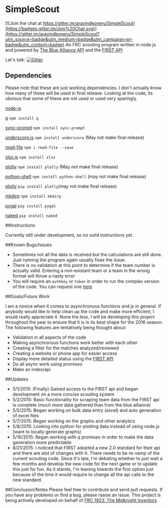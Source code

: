 # SimpleScout

[![Join the chat at https://gitter.im/aravindkoneru/SimpleScout](https://badges.gitter.im/Join%20Chat.svg)](https://gitter.im/aravindkoneru/SimpleScout?utm_source=badge&utm_medium=badge&utm_campaign=pr-badge&utm_content=badge)
An FRC scouting program written in node.js and powered by [The Blue Alliance API](http://www.thebluealliance.com/apidocs) and the [FIRST API](http://docs.frcevents.apiary.io/)

Let's talk:  [![Gitter](https://badges.gitter.im/Join%20Chat.svg)](https://gitter.im/aravindkoneru/SimpleScout?utm_source=badge&utm_medium=badge&utm_campaign=pr-badge)

## Dependencies

Please note that these are just working dependencies. I don't actually know how many of these will be used in final release.
Looking at the code, its obvious that some of these are not used or used very sparingly.

[node-js](https://nodejs.org/download/)

[q](https://www.npmjs.com/package/q) `npm install q`

[sync-prompt](https://www.npmjs.com/package/sync-prompt) `npm install sync-prompt`

[underscore.js](http://underscorejs.org/) `npm install underscore` (May not make final release)

[read-file](https://www.npmjs.com/package/read-file) `npm i read-file --save`

[xlsx.js](https://www.npmjs.com/package/xlsx) `npm install xlsx`

[plotly](https://plot.ly/feed/) `npm install plotly` (May not make final release)

[python-shell](https://www.npmjs.com/package/python-shell#running-a-python-script-with-arguments-and-options) `npm install python-shell` (may not make final release)

[plotly](https://plot.ly/python/getting-started/) `pip install plotly`(may not make final release)

[mkdirp](https://www.npmjs.com/package/mkdirp) `npm install mkdirp`

[pygal](http://pygal.org/download/) `pip install pygal`

[naked](https://pypi.python.org/pypi/Naked) `pip install naked`

##Instructions

Currently still under development, so no solid instructions yet.

##Known Bugs/Issues

* Sometimes not all the data is received but the calculations are still done. Just running the program again usually fixes the
issue.
* There is no validation at this point to determine if the team number is actually valid. Entering a non-existant team or
a team in the wrong format will throw a nasty error
* You will require an `authkey` or `token` in order to run the complex version of the code. You can request one [here](https://usfirst.collab.net/sf/sfmain/do/viewProject/projects.first_community_developers?_message=1429471256751)

##Goals/Future Work

I am a novice when it comes to asynchronous functions and js in general. If anybody would like to help clean up the code and make
more efficient, I would really appreciate it. None the less, I will be developing this project throughout the year to ensure that
it is in its best shape for the 2016 season. The following features are tentatively being thought about:

* Validation in all aspects of the code
* Making asynchronous functions work better with each other
* Creating a filter for the matches analyzed/reviewed
* Creating a website or phone app for easier access
* Display more detailed status using the [FIRST API](http://docs.frcevents.apiary.io/)
* Do all async work using promises
* Make an index/api

##Updates

* 5/1/2015: (Finally) Gained access to the FIRST api and began development on a more concise scouting system
* 5/2/2015: Basic functionality for scraping team data from the FIRST api is complete (much more data gathered than from the blue alliance)
* 5/5/2015: Began working on bulk data entry (excel) and auto generation of excel files
* 5/7/2015: Began working on the graphs and other analytics
* 5/8/2015: Looking into python for plotting data instead of using node.js (want to locally generate graphs)
* 5/16/2015: Began working with q promises in order to make the data generation more predictable
* 8/21/2015: I noticed that FIRST adopted a new 2.0 standard for their api and
  there are alot of changes with it. There needs to be re-vamp of the current
scouting code. Since it's late, I'm debating whether to just wait a few months
and develop the new code for the next game or to update this just for fun. As it
stands, I'm leaning towards the first option just because of the time it would
require to change all the api calls to the new standard. 

##Conclusion/Notes
Please feel free to contribute and send pull requests. If you have any problems or find
a bug, please rasise an issue. This project is being actively developed on behalf of [FRC 1923: The Midknight Inventors](http://firstrobotics1923.org/)
